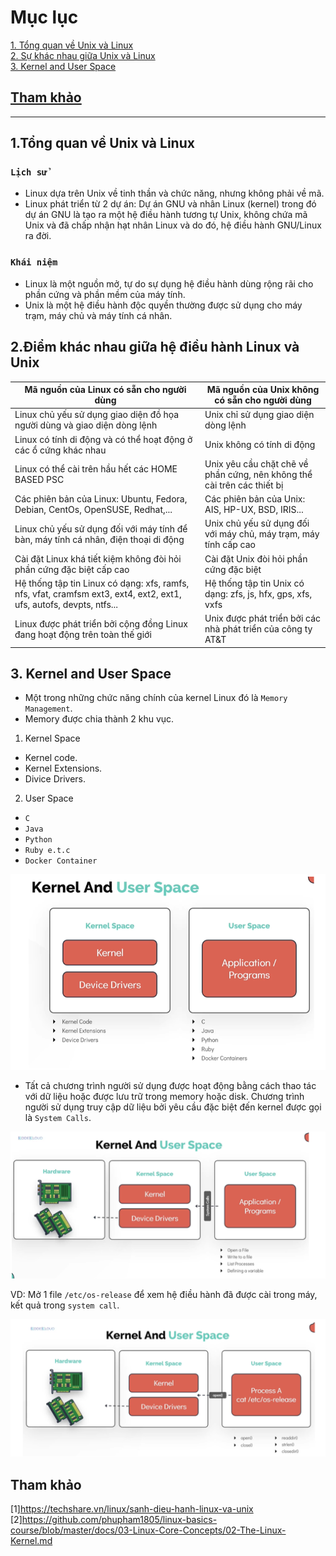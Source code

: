 # Mục lục  
 [1. Tổng quan về Unix và Linux](#1)  
 [2. Sự khác nhau giữa Unix và Linux](#2)   
 [3. Kernel and User Space](#3)  

## [Tham khảo](#4)  

---

<a name='1'></a>   
## 1.Tổng quan về Unix và Linux

### `Lịch sử`
- Linux dựa trên Unix về tinh thần và chức năng, nhưng không phải về mã.  
- Linux phát triển từ 2 dự án: Dự án GNU và nhân Linux (kernel) trong đó dự án GNU là tạo ra một hệ điều hành tương tự Unix, không chứa mã Unix và đã chấp nhận hạt nhân Linux và do đó, hệ điều hành GNU/Linux ra đời.  
### `Khái niệm`
- Linux là một nguồn mở, tự do sự dụng hệ điều hành dùng rộng rãi cho phần cứng và phần mềm của máy tính.  
- Unix là một hệ điều hành độc quyền thường được sử dụng cho máy trạm, máy chủ và máy tính cá nhân.     

<a name='2'></a>   
## 2.Điểm khác nhau giữa hệ điều hành Linux và Unix     

|Mã nguồn của Linux có sẵn cho người dùng|Mã nguồn của Unix không có sẵn cho người dùng|  
|----|----|  
|Linux chủ yếu sử dụng giao diện đồ họa người dùng và giao diện dòng lệnh|Unix chỉ sử dụng giao diện dòng lệnh|  
|Linux có tính di động và có thể hoạt động ở các ổ cứng khác nhau|Unix không có tính di động|  
|Linux có thể cài trên hầu hết các HOME BASED PSC|Unix yêu cầu chặt chẽ về phần cứng, nên không thể cài trên các thiết bị|  
|Các phiên bản của Linux: Ubuntu, Fedora, Debian, CentOs, OpenSUSE, Redhat,...|Các phiên bản của Unix: AIS, HP-UX, BSD, IRIS...|  
|Linux chủ yếu sử dụng đối với máy tính để bàn, máy tính cá nhân, điện thoại di động| Unix chủ yếu sử dụng đối với máy chủ, máy trạm, máy tính cấp cao|  
|Cài đặt Linux khá tiết kiệm không đòi hỏi phần cứng đặc biệt cấp cao|Cài đặt Unix đòi hỏi phần cứng đặc biệt|  
|Hệ thống tập tin Linux có dạng: xfs, ramfs, nfs, vfat, cramfsm ext3, ext4, ext2, ext1, ufs, autofs, devpts, ntfs...|Hệ thống tập tin Unix có dạng: zfs, js, hfx, gps, xfs, vxfs|  
|Linux được phát triển bởi cộng đồng Linux đang hoạt động trên toàn thế giới|Unix được phát triển bởi các nhà phát triển của công ty AT&T|   

<a name='3'></a>   
## 3. Kernel and User Space   

- Một trong những chức năng chính của kernel Linux đó là `Memory Management`.       
- Memory được chia thành 2 khu vục.   
1. Kernel Space  
  - Kernel code.
  - Kernel Extensions.
  - Divice Drivers.   
2. User Space   
  - `C`
  - `Java`  
  - `Python`   
  - `Ruby e.t.c`   
  - `Docker Container`     

![image](image/7.5.png)     

- Tất cả chương trình người sử dụng được hoạt động bằng cách thao tác với dữ liệu hoặc được lưu trữ trong memory hoặc disk. Chương trình người sử dụng truy cập dữ liệu bởi yêu cầu đặc biệt đến kernel được gọi là `System Calls`.  

![image](image/7.6.png)   

VD: Mở 1 file `/etc/os-release` để xem hệ điều hành đã được cài trong máy, kết quả trong `system call`.    

![image](image/7.7.png)   



<a name='4'></a>  
## Tham khảo  

[1]https://techshare.vn/linux/sanh-dieu-hanh-linux-va-unix    
[2]https://github.com/phupham1805/linux-basics-course/blob/master/docs/03-Linux-Core-Concepts/02-The-Linux-Kernel.md 







